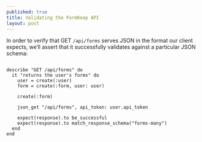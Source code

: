 ```yaml
---
published: true
title: Validating the FormKeep API
layout: post
---
```

In order to verify that GET `/api/forms` serves JSON in the format our client expects, we’ll assert that it successfully validates against a particular JSON schema:

```

describe "GET /api/forms" do
  it "returns the user's forms" do
    user = create(:user)
    form = create(:form, user: user)

    create(:form)

    json_get "/api/forms", api_token: user.api_token

    expect(response).to be_successful
    expect(response).to match_response_schema("forms-many")
  end
end

```